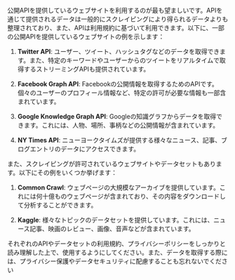 

公開APIを提供しているウェブサイトを利用するのが最も望ましいです。APIを通じて提供されるデータは一般的にスクレイピングにより得られるデータよりも整理されており、また、APIは利用規約に基づいて利用できます。以下に、一部の公開APIを提供しているウェブサイトの例を示します：

1. **Twitter API**: ユーザー、ツイート、ハッシュタグなどのデータを取得できます。また、特定のキーワードやユーザーからのツイートをリアルタイムで取得するストリーミングAPIも提供されています。

2. **Facebook Graph API**: Facebookの公開情報を取得するためのAPIです。個々のユーザーのプロフィール情報など、特定の許可が必要な情報も一部含まれています。

3. **Google Knowledge Graph API**: Googleの知識グラフからデータを取得できます。これには、人物、場所、事柄などの公開情報が含まれています。

4. **NY Times API**: ニューヨークタイムズが提供する様々なニュース、記事、ブログエントリのデータにアクセスできます。

また、スクレイピングが許可されているウェブサイトやデータセットもあります。以下にその例をいくつか挙げます：

1. **Common Crawl**: ウェブページの大規模なアーカイブを提供しています。これには何十億ものウェブページが含まれており、その内容をダウンロードして分析することができます。

2. **Kaggle**: 様々なトピックのデータセットを提供しています。これには、ニュース記事、映画のレビュー、画像、音声などが含まれています。

それぞれのAPIやデータセットの利用規約、プライバシーポリシーをしっかりと読み理解した上で、使用するようにしてください。また、データを取得する際には、プライバシー保護やデータセキュリティに配慮することも忘れないでください
